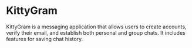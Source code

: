 # KittyGram
KittyGram is a messaging application that allows users to create accounts, verify their email, and establish both personal and group chats. It includes features for saving chat history.
